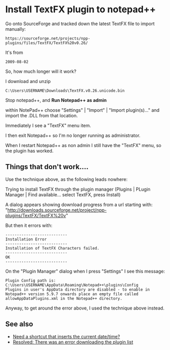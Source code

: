 # Install TextFX plugin to notepad++


Go onto SourceForge and tracked down the latest TextFX file to import manually:

	https://sourceforge.net/projects/npp-plugins/files/TextFX/TextFX%20v0.26/	

It's from 

	2009-08-02

So, how much longer will it work?
	
I download and unzip 

	C:\Users\USERNAME\Downloads\TextFX.v0.26.unicode.bin


Stop notepad++, and **Run Notepad++ as admin**

	
within NotePad++ choose "Settings" | "Import" | "Import plugin(s)..." and import the .DLL from that location.

Immediately I see a "TextFX" menu item.

I then exit Notepad++ so I'm no longer running as administrator.

When I restart Notepad++ as non admin I still have the "TextFX" menu, so the plugin has worked.


## Things that don't work....

Use the technique above, as the following leads nowhere:

Trying to install TextFX through the plugin manager (Plugins | PLugin Manager | Find available... select TextFX, press Install)	

A dialog appears showing download progress from a url starting with: "http://downloads.sourceforge.net/project/npp-plugins/TextFX/TextFX%20v"

But then it errors with:

	---------------------------
	Installation Error
	---------------------------
	Installation of TextFX Characters failed.
	---------------------------
	OK   
	---------------------------

On the "Plugin Manager" dialog when I press "Settings" I see this message:

	
	Plugin Config path is:
	C:\Users\USERNAME\AppData\Roaming\Notepad++\plugins\Config
	Plugins in user's AppData directory are disabled - to enable in Notepad++ version 5.9.7 onwards place an empty file called allowAppDataPlugins.xml in the Notepad++ directory.
	

Anyway, to get around the error above, I used the technique above instead.



## See also

 * [Need a shortcut that inserts the current date/time?](todays_date.md)
 * [Resolved: There was an error downloading the plugin list](error_downloading_the_plugin_list.md)